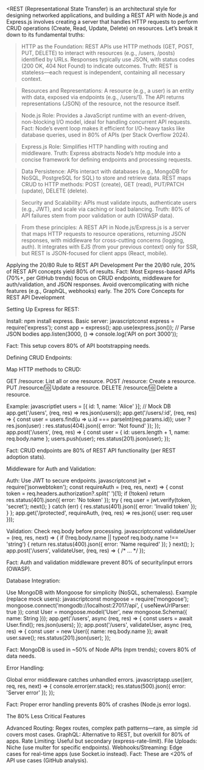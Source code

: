<REST (Representational State Transfer) is an architectural style for designing networked applications, and building a REST API with Node.js and Express.js involves creating a server that handles HTTP requests to perform CRUD operations (Create, Read, Update, Delete) on resources. Let’s break it down to its fundamental truths:

>HTTP as the Foundation: 
REST APIs use HTTP methods (GET, POST, PUT, DELETE) to interact with resources (e.g., /users, /posts) identified by URLs. Responses typically use JSON, with status codes (200 OK, 404 Not Found) to indicate outcomes. Truth: REST is stateless—each request is independent, containing all necessary context.

>Resources and Representations: 
A resource (e.g., a user) is an entity with data, exposed via endpoints (e.g., /users/1). The API returns representations (JSON) of the resource, not the resource itself.

>Node.js Role: 
Provides a JavaScript runtime with an event-driven, non-blocking I/O model, ideal for handling concurrent API requests. Fact: Node’s event loop makes it efficient for I/O-heavy tasks like database queries, used in 80% of APIs (per Stack Overflow 2024).

>Express.js Role: 
Simplifies HTTP handling with routing and middleware. Truth: Express abstracts Node’s http module into a concise framework for defining endpoints and processing requests.

>Data Persistence: 
APIs interact with databases (e.g., MongoDB for NoSQL, PostgreSQL for SQL) to store and retrieve data. REST maps CRUD to HTTP methods: POST (create), GET (read), PUT/PATCH (update), DELETE (delete).

>Security and Scalability: 
APIs must validate inputs, authenticate users (e.g., JWT), and scale via caching or load balancing. Truth: 80% of API failures stem from poor validation or auth (OWASP data).

>From these principles: 
A REST API in Node.js/Express.js is a server that maps HTTP requests to resource operations, returning JSON responses, with middleware for cross-cutting concerns (logging, auth). It integrates with EJS (from your previous context) only for SSR, but REST is JSON-focused for client apps (React, mobile).

>>>>>>>>>>>>>>>>>>>>>>>>>>>>>>>>>>>>>>>>>>>>>>>>>>>>>>>>

Applying the 20/80 Rule to REST API Development
Per the 20/80 rule, 20% of REST API concepts yield 80% of results. Fact: Most Express-based APIs (70%+, per GitHub trends) focus on CRUD endpoints, middleware for auth/validation, and JSON responses. Avoid overcomplicating with niche features (e.g., GraphQL, webhooks) early.
The 20% Core Concepts for REST API Development

Setting Up Express for REST:

Install: npm install express.
Basic server:
javascriptconst express = require('express');
const app = express();
app.use(express.json()); // Parse JSON bodies
app.listen(3000, () => console.log('API on port 3000'));

Fact: This setup covers 80% of API bootstrapping needs.


Defining CRUD Endpoints:

Map HTTP methods to CRUD:

GET /resource: List all or one resource.
POST /resource: Create a resource.
PUT /resource/:id: Update a resource.
DELETE /resource/:id: Delete a resource.


Example:
javascriptlet users = [{ id: 1, name: 'Alice' }]; // Mock DB
app.get('/users', (req, res) => res.json(users));
app.get('/users/:id', (req, res) => {
  const user = users.find(u => u.id === parseInt(req.params.id));
  user ? res.json(user) : res.status(404).json({ error: 'Not found' });
});
app.post('/users', (req, res) => {
  const user = { id: users.length + 1, name: req.body.name };
  users.push(user);
  res.status(201).json(user);
});

Fact: CRUD endpoints are 80% of REST API functionality (per REST adoption stats).


Middleware for Auth and Validation:

Auth: Use JWT to secure endpoints.
javascriptconst jwt = require('jsonwebtoken');
const requireAuth = (req, res, next) => {
  const token = req.headers.authorization?.split(' ')[1];
  if (!token) return res.status(401).json({ error: 'No token' });
  try {
    req.user = jwt.verify(token, 'secret');
    next();
  } catch (err) {
    res.status(401).json({ error: 'Invalid token' });
  }
};
app.get('/protected', requireAuth, (req, res) => res.json({ user: req.user }));

Validation: Check req.body before processing.
javascriptconst validateUser = (req, res, next) => {
  if (!req.body.name || typeof req.body.name !== 'string') {
    return res.status(400).json({ error: 'Name required' });
  }
  next();
};
app.post('/users', validateUser, (req, res) => { /* ... */ });

Fact: Auth and validation middleware prevent 80% of security/input errors (OWASP).


Database Integration:

Use MongoDB with Mongoose for simplicity (NoSQL, schemaless).
Example (replace mock users):
javascriptconst mongoose = require('mongoose');
mongoose.connect('mongodb://localhost:27017/api', { useNewUrlParser: true });
const User = mongoose.model('User', new mongoose.Schema({ name: String }));
app.get('/users', async (req, res) => {
  const users = await User.find();
  res.json(users);
});
app.post('/users', validateUser, async (req, res) => {
  const user = new User({ name: req.body.name });
  await user.save();
  res.status(201).json(user);
});

Fact: MongoDB is used in ~50% of Node APIs (npm trends); covers 80% of data needs.


Error Handling:

Global error middleware catches unhandled errors.
javascriptapp.use((err, req, res, next) => {
  console.error(err.stack);
  res.status(500).json({ error: 'Server error' });
});

Fact: Proper error handling prevents 80% of crashes (Node.js error logs).



The 80% Less Critical Features

Advanced Routing: Regex routes, complex path patterns—rare, as simple :id covers most cases.
GraphQL: Alternative to REST, but overkill for 80% of apps.
Rate Limiting: Useful but secondary (express-rate-limit).
File Uploads: Niche (use multer for specific endpoints).
Webhooks/Streaming: Edge cases for real-time apps (use Socket.io instead).
Fact: These are <20% of API use cases (GitHub analysis).


